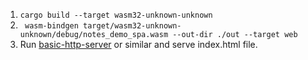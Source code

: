 1. `cargo build --target wasm32-unknown-unknown`
2. ` wasm-bindgen target/wasm32-unknown-unknown/debug/notes_demo_spa.wasm --out-dir ./out --target web`
3. Run [basic-http-server](https://crates.io/crates/basic-http-server) or similar and serve index.html file.